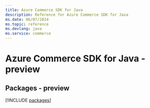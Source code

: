 ```yaml
---
title: Azure Commerce SDK for Java
description: Reference for Azure Commerce SDK for Java
ms.date: 06/07/2024
ms.topic: reference
ms.devlang: java
ms.service: commerce
---
```

# Azure Commerce SDK for Java - preview
## Packages - preview
[!INCLUDE [packages](commerce-index.md)]